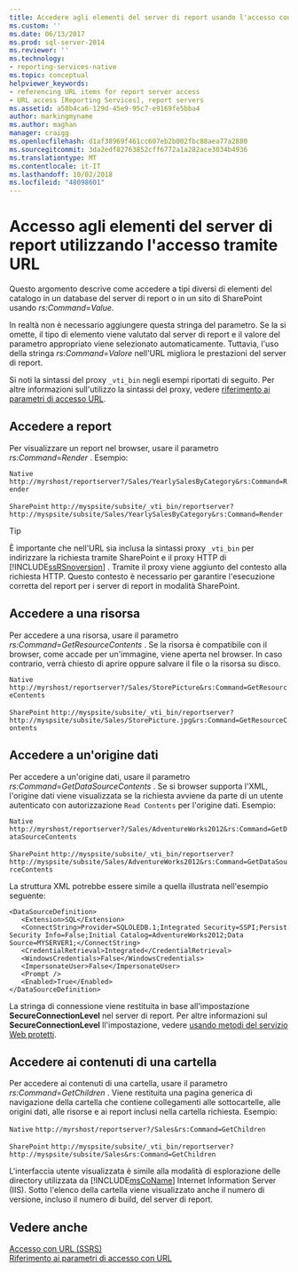 ```yaml
---
title: Accedere agli elementi del server di report usando l'accesso con URL | Microsoft Docs
ms.custom: ''
ms.date: 06/13/2017
ms.prod: sql-server-2014
ms.reviewer: ''
ms.technology:
- reporting-services-native
ms.topic: conceptual
helpviewer_keywords:
- referencing URL items for report server access
- URL access [Reporting Services], report servers
ms.assetid: a58b4ca6-129d-45e9-95c7-e9169fe5bba4
author: markingmyname
ms.author: maghan
manager: craigg
ms.openlocfilehash: d1af38969f461cc607eb2b002fbc88aea77a2880
ms.sourcegitcommit: 3da2edf82763852cff6772a1a282ace3034b4936
ms.translationtype: MT
ms.contentlocale: it-IT
ms.lasthandoff: 10/02/2018
ms.locfileid: "48098601"
---
```

# <a name="access-report-server-items-using-url-access"></a>Accesso agli elementi del server di report utilizzando l'accesso tramite URL
  Questo argomento descrive come accedere a tipi diversi di elementi del catalogo in un database del server di report o in un sito di SharePoint usando *rs:Command*=*Value*.  
  
 In realtà non è necessario aggiungere questa stringa del parametro. Se la si omette, il tipo di elemento viene valutato dal server di report e il valore del parametro appropriato viene selezionato automaticamente. Tuttavia, l'uso della stringa *rs:Command*=*Valore* nell'URL migliora le prestazioni del server di report.  
  
 Si noti la sintassi del proxy `_vti_bin` negli esempi riportati di seguito. Per altre informazioni sull'utilizzo la sintassi del proxy, vedere [riferimento ai parametri di accesso URL](url-access-parameter-reference.md).  
  
## <a name="access-a-report"></a>Accedere a report  
 Per visualizzare un report nel browser, usare il parametro *rs:Command*=*Render* . Esempio:  
  
 `Native` `http://myrshost/reportserver?/Sales/YearlySalesByCategory&rs:Command=Render`  
  
 `SharePoint` `http://myspsite/subsite/_vti_bin/reportserver? http://myspsite/subsite/Sales/YearlySalesByCategory&rs:Command=Render`  
  
> [!TIP]  
>  È importante che nell'URL sia inclusa la sintassi proxy `_vti_bin` per indirizzare la richiesta tramite SharePoint e il proxy HTTP di [!INCLUDE[ssRSnoversion](../includes/ssrsnoversion-md.md)] . Tramite il proxy viene aggiunto del contesto alla richiesta HTTP. Questo contesto è necessario per garantire l'esecuzione corretta del report per i server di report in modalità SharePoint.  
  
## <a name="access-a-resource"></a>Accedere a una risorsa  
 Per accedere a una risorsa, usare il parametro *rs:Command*=*GetResourceContents* . Se la risorsa è compatibile con il browser, come accade per un'immagine, viene aperta nel browser. In caso contrario, verrà chiesto di aprire oppure salvare il file o la risorsa su disco.  
  
 `Native` `http://myrshost/reportserver?/Sales/StorePicture&rs:Command=GetResourceContents`  
  
 `SharePoint` `http://myspsite/subsite/_vti_bin/reportserver? http://myspsite/subsite/Sales/StorePicture.jpg&rs:Command=GetResourceContents`  
  
## <a name="access-a-data-source"></a>Accedere a un'origine dati  
 Per accedere a un'origine dati, usare il parametro *rs:Command*=*GetDataSourceContents* . Se si browser supporta l'XML, l'origine dati viene visualizzata se la richiesta avviene da parte di un utente autenticato con autorizzazione `Read Contents` per l'origine dati. Esempio:  
  
 `Native` `http://myrshost/reportserver?/Sales/AdventureWorks2012&rs:Command=GetDataSourceContents`  
  
 `SharePoint` `http://myspsite/subsite/_vti_bin/reportserver? http://myspsite/subsite/Sales/AdventureWorks2012&rs:Command=GetDataSourceContents`  
  
 La struttura XML potrebbe essere simile a quella illustrata nell'esempio seguente:  
  
```  
<DataSourceDefinition>  
   <Extension>SQL</Extension>  
   <ConnectString>Provider=SQLOLEDB.1;Integrated Security=SSPI;Persist Security Info=False;Initial Catalog=AdventureWorks2012;Data Source=MYSERVER1;</ConnectString>  
   <CredentialRetrieval>Integrated</CredentialRetrieval>  
   <WindowsCredentials>False</WindowsCredentials>  
   <ImpersonateUser>False</ImpersonateUser>  
   <Prompt />  
   <Enabled>True</Enabled>  
</DataSourceDefinition>  
```  
  
 La stringa di connessione viene restituita in base all'impostazione **SecureConnectionLevel** nel server di report. Per altre informazioni sul **SecureConnectionLevel** ll'impostazione, vedere [usando metodi del servizio Web protetti](report-server-web-service/net-framework/using-secure-web-service-methods.md).  
  
## <a name="access-the-contents-of-a-folder"></a>Accedere ai contenuti di una cartella  
 Per accedere ai contenuti di una cartella, usare il parametro *rs:Command*=*GetChildren* . Viene restituita una pagina generica di navigazione della cartella che contiene collegamenti alle sottocartelle, alle origini dati, alle risorse e ai report inclusi nella cartella richiesta. Esempio:  
  
 `Native` `http://myrshost/reportserver?/Sales&rs:Command=GetChildren`  
  
 `SharePoint` `http://myspsite/subsite/_vti_bin/reportserver? http://myspsite/subsite/Sales&rs:Command=GetChildren`  
  
 L'interfaccia utente visualizzata è simile alla modalità di esplorazione delle directory utilizzata da [!INCLUDE[msCoName](../includes/msconame-md.md)] Internet Information Server (IIS). Sotto l'elenco della cartella viene visualizzato anche il numero di versione, incluso il numero di build, del server di report.  
  
## <a name="see-also"></a>Vedere anche  
 [Accesso con URL &#40;SSRS&#41;](url-access-ssrs.md)   
 [Riferimento ai parametri di accesso con URL](url-access-parameter-reference.md)  
  
  

